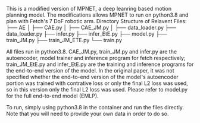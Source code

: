 This is a modified version of MPNET, a deep leanring based motion planning model. The modifications allows MPNET to run on python3.8 and plan with Fetch's 7 DoF robotic arm.
Directory Structure of Relavent Files:
├── AE
│   ├── CAE.py 
│   ├── CAE_JM.py
│   ├── data_loader.py
├── data_loader.py
├── infer.py
├── infer_EtE.py
├── model.py
├── train_JM.py
├── train_JM_ETE.py
└── train.py

All files run in python3.8. CAE_JM.py, train_JM.py and infer.py are the autoencoder, model trainer and inference program for fetch respectively; train_JM_EtE.py and infer_EtE.py are the training and inference programs for the end-to-end version of the model. In the original paper, it was not specified whether the end-to-end version of the model's autoencoder portion was trained with contrative loss or only the final L2 loss was used, so in this version only the final L2 loss was used. Please refer to model.py for the full end-to-end model (EMLP).

To run, simply using python3.8 in the container and run the files directly. Note that you will need to provide your own data in order to do so.
